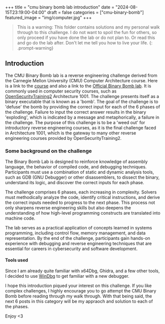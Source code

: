 +++
title = "cmu binary bomb lab introduction"
date = "2024-08-15T23:19:00-04:00"
draft = false
categories = ["cmu-binary-bomb"]
featured_image = "img/computer.jpg"
+++
<!--more-->


>This is a warning: This folder contains solutions and my personal walk through to this challenge. I do not want to spoil the fun for others, so only proceed if you have done the lab or do not plan to. Or read this and go do the lab after. Don't let me tell you how to live your life.
{: .prompt-warning}

## **Introduction** 

The CMU Binary Bomb lab is a reverse engineering challenge derived from the Carnegie Mellon University (CMU) Computer Architecture course. Here is a link to the [course](https://csapp.cs.cmu.edu/) and also a link to the [Official Binary Bomb lab](https://www.cs.cmu.edu/afs/cs/academic/class/15213-s02/www/applications/labs/lab2/bomblab.html). It is commonly used in computer security courses, such as [OpenSecurityTraining2](https://p.ost2.fyi/dashboard) Architecture 1001. The challenge presents itself as a binary executable that is known as a 'bomb'. The goal of the challenge is to 'defuse' the bomb by providing the correct input for each of the 6 phases of the challenge. Failure to input the correct answer results in the binary 'exploding', which is indicated by a message and metaphorically, a failure in the challenge. The purpose of this challenge is to be a 'weed out' for introductory reverse engineering courses, as it is the final challenge faced in Architecture 1001, which is the gateway to many other reverse engineering courses provided by OpenSecurityTraining2.



### Some background on the challenge

The Binary Bomb Lab is designed to reinforce knowledge of assembly language, the behavior of compiled code, and debugging techniques. Participants must use a combination of static and dynamic analysis tools, such as GDB (GNU Debugger) or other disassemblers, to dissect the binary, understand its logic, and discover the correct inputs for each phase.

The challenge comprises 6 phases, each increasing in complexity. Solvers must methodically analyze the code, identify critical instructions, and derive the correct inputs needed to progress to the next phase. This process not only sharpens reverse engineering skills but also deepens the understanding of how high-level programming constructs are translated into machine code.

The lab serves as a practical application of concepts learned in systems programming, including control flow, memory management, and data representation. By the end of the challenge, participants gain hands-on experience with debugging and reverse engineering techniques that are essential for careers in cybersecurity and software development.


#### Tools used

Since I am already quite familiar with x64Dbg, Ghidra, and a few other tools, I decided to use [WinDbg](https://learn.microsoft.com/en-us/windows-hardware/drivers/debugger/) to get familiar with a new debugger. 


I hope this introduction piqued your interest on this challenge. If you like complex challenges, I highly encourage you to go attempt the CMU Binary Bomb before reading through my walk through. With that being said, the next 6 posts in this category will be my appraoch and solution to each of the phases. 

Enjoy <3